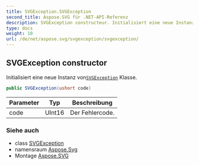 ```yaml
---
title: SVGException.SVGException
second_title: Aspose.SVG für .NET-API-Referenz
description: SVGException constructeur. Initialisiert eine neue Instanz vonSVGException Klasse.
type: docs
weight: 10
url: /de/net/aspose.svg/svgexception/svgexception/
---
```

## SVGException constructor

Initialisiert eine neue Instanz von[`SVGException`](../) Klasse.

```csharp
public SVGException(ushort code)
```

| Parameter | Typ | Beschreibung |
| --- | --- | --- |
| code | UInt16 | Der Fehlercode. |

### Siehe auch

* class [SVGException](../)
* namensraum [Aspose.Svg](../../svgexception/)
* Montage [Aspose.SVG](../../../)


